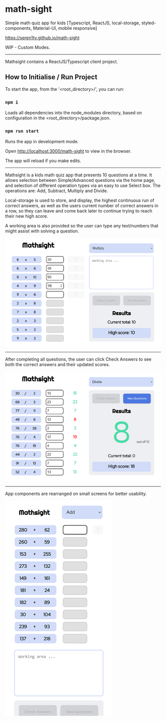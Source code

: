 # math-sight

Simple math quiz app for kids [Typescript, ReactJS, local-storage, styled-components, Material-UI, mobile responsive]

https://seren1ty.github.io/math-sight

WIP - Custom Modes.

---

Mathsight contains a ReactJS/Typescript client project.

## How to Initialise / Run Project

To start the app, from the '<root_directory>/', you can run:

### `npm i`

Loads all dependencies into the node_modules directory, based on configuration in the <root_directory>/package.json.

### `npm run start`

Runs the app in development mode.<br />

Open [http://localhost:3000/math-sight](http://localhost:3000/math-sight) to view in the browser.

The app will reload if you make edits.

---

Mathsight is a kids math quiz app that presents 10 questions at a time. It allows selection between Simple/Advanced
questions via the home page, and selection of different operation types via an easy to use Select box. The operations are:
Add, Subtract, Multiply and Divide.

Local-storage is used to store, and display, the highest continuous run of correct answers, as well as the users current
number of correct answers in a row, so they can leave and come back later to continue trying to reach their new high score.

A working area is also provided so the user can type any text/numbers that might assist with solving a question.

![AC Tracker - Lap Records - Screenshot](./public/math-sight_questions_1_small.png)

---

After completing all questions, the user can click Check Answers to see both the correct answers and their updated scores.

![AC Tracker - Login - Screenshot](./public/math-sight_answers_1_small.png)

---

App components are rearranged on small screens for better usability.

![AC Tracker - Edit Lap - Screenshot](./public/math-sight_mobile_1_small.png)
